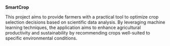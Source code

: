 **SmartCrop**

This project aims to provide farmers with a practical tool to optimize crop selection decisions based on scientific data analysis. By leveraging machine learning techniques, the application aims to enhance agricultural productivity and sustainability by recommending crops well-suited to specific environmental conditions.

